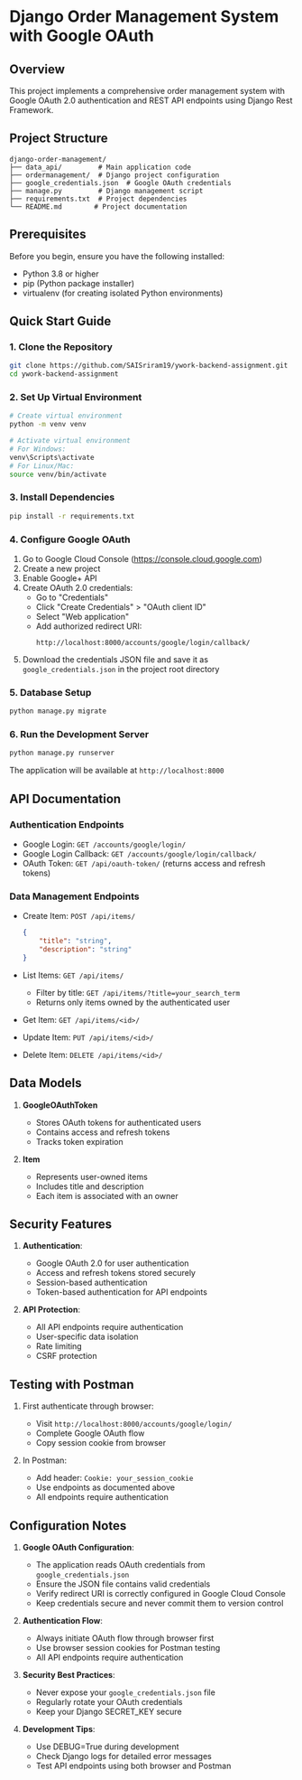 # Django Order Management System with Google OAuth

## Overview
This project implements a comprehensive order management system with Google OAuth 2.0 authentication and REST API endpoints using Django Rest Framework.

## Project Structure
```
django-order-management/
├── data_api/         # Main application code
├── ordermanagement/  # Django project configuration
├── google_credentials.json  # Google OAuth credentials
├── manage.py         # Django management script
├── requirements.txt  # Project dependencies
└── README.md        # Project documentation
```

## Prerequisites
Before you begin, ensure you have the following installed:
- Python 3.8 or higher
- pip (Python package installer)
- virtualenv (for creating isolated Python environments)

## Quick Start Guide

### 1. Clone the Repository
```bash
git clone https://github.com/SAISriram19/ywork-backend-assignment.git
cd ywork-backend-assignment
```

### 2. Set Up Virtual Environment
```bash
# Create virtual environment
python -m venv venv

# Activate virtual environment
# For Windows:
venv\Scripts\activate
# For Linux/Mac:
source venv/bin/activate
```

### 3. Install Dependencies
```bash
pip install -r requirements.txt
```

### 4. Configure Google OAuth
1. Go to Google Cloud Console (https://console.cloud.google.com)
2. Create a new project
3. Enable Google+ API
4. Create OAuth 2.0 credentials:
   - Go to "Credentials"
   - Click "Create Credentials" > "OAuth client ID"
   - Select "Web application"
   - Add authorized redirect URI:
     ```
     http://localhost:8000/accounts/google/login/callback/
     ```
5. Download the credentials JSON file and save it as `google_credentials.json` in the project root directory

### 5. Database Setup
```bash
python manage.py migrate
```

### 6. Run the Development Server
```bash
python manage.py runserver
```
The application will be available at `http://localhost:8000`

## API Documentation

### Authentication Endpoints
- Google Login: `GET /accounts/google/login/`
- Google Login Callback: `GET /accounts/google/login/callback/`
- OAuth Token: `GET /api/oauth-token/` (returns access and refresh tokens)

### Data Management Endpoints
- Create Item: `POST /api/items/`
  ```json
  {
      "title": "string",
      "description": "string"
  }
  ```

- List Items: `GET /api/items/`
  - Filter by title: `GET /api/items/?title=your_search_term`
  - Returns only items owned by the authenticated user

- Get Item: `GET /api/items/<id>/`
- Update Item: `PUT /api/items/<id>/`
- Delete Item: `DELETE /api/items/<id>/`

## Data Models

1. **GoogleOAuthToken**
   - Stores OAuth tokens for authenticated users
   - Contains access and refresh tokens
   - Tracks token expiration

2. **Item**
   - Represents user-owned items
   - Includes title and description
   - Each item is associated with an owner

## Security Features

1. **Authentication**:
   - Google OAuth 2.0 for user authentication
   - Access and refresh tokens stored securely
   - Session-based authentication
   - Token-based authentication for API endpoints

2. **API Protection**:
   - All API endpoints require authentication
   - User-specific data isolation
   - Rate limiting
   - CSRF protection

## Testing with Postman

1. First authenticate through browser:
   - Visit `http://localhost:8000/accounts/google/login/`
   - Complete Google OAuth flow
   - Copy session cookie from browser

2. In Postman:
   - Add header: `Cookie: your_session_cookie`
   - Use endpoints as documented above
   - All endpoints require authentication

## Configuration Notes

1. **Google OAuth Configuration**:
   - The application reads OAuth credentials from `google_credentials.json`
   - Ensure the JSON file contains valid credentials
   - Verify redirect URI is correctly configured in Google Cloud Console
   - Keep credentials secure and never commit them to version control

2. **Authentication Flow**:
   - Always initiate OAuth flow through browser first
   - Use browser session cookies for Postman testing
   - All API endpoints require authentication

3. **Security Best Practices**:
   - Never expose your `google_credentials.json` file
   - Regularly rotate your OAuth credentials
   - Keep your Django SECRET_KEY secure

4. **Development Tips**:
   - Use DEBUG=True during development
   - Check Django logs for detailed error messages
   - Test API endpoints using both browser and Postman


